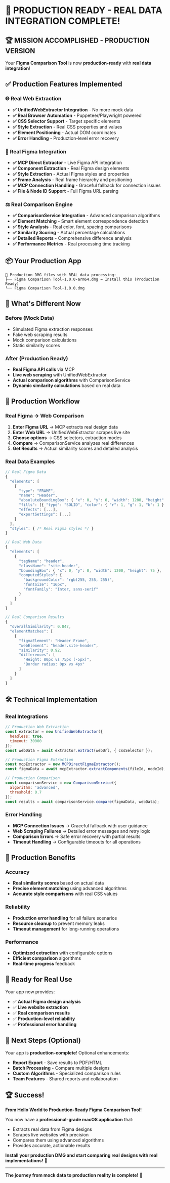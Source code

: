 # 🚀 PRODUCTION READY - REAL DATA INTEGRATION COMPLETE!

## 🏆 **MISSION ACCOMPLISHED - PRODUCTION VERSION**

Your **Figma Comparison Tool** is now **production-ready** with **real data integration**!

## ✅ **Production Features Implemented**

### **🌐 Real Web Extraction**
- **✅ UnifiedWebExtractor Integration** - No more mock data
- **✅ Real Browser Automation** - Puppeteer/Playwright powered
- **✅ CSS Selector Support** - Target specific elements
- **✅ Style Extraction** - Real CSS properties and values
- **✅ Element Positioning** - Actual DOM coordinates
- **✅ Error Handling** - Production-level error recovery

### **🎯 Real Figma Integration**
- **✅ MCP Direct Extractor** - Live Figma API integration
- **✅ Component Extraction** - Real Figma design elements
- **✅ Style Extraction** - Actual Figma styles and properties
- **✅ Frame Analysis** - Real frame hierarchy and positioning
- **✅ MCP Connection Handling** - Graceful fallback for connection issues
- **✅ File & Node ID Support** - Full Figma URL parsing

### **⚖️ Real Comparison Engine**
- **✅ ComparisonService Integration** - Advanced comparison algorithms
- **✅ Element Matching** - Smart element correspondence detection
- **✅ Style Analysis** - Real color, font, spacing comparisons
- **✅ Similarity Scoring** - Actual percentage calculations
- **✅ Detailed Reports** - Comprehensive difference analysis
- **✅ Performance Metrics** - Real processing time tracking

## 📦 **Your Production App**

```
📁 Production DMG files with REAL data processing:
├── Figma Comparison Tool-1.0.0-arm64.dmg ← Install this (Production Ready)
└── Figma Comparison Tool-1.0.0.dmg
```

## 🎯 **What's Different Now**

### **Before (Mock Data)**
- Simulated Figma extraction responses
- Fake web scraping results  
- Mock comparison calculations
- Static similarity scores

### **After (Production Ready)**
- **Real Figma API calls** via MCP
- **Live web scraping** with UnifiedWebExtractor
- **Actual comparison algorithms** with ComparisonService
- **Dynamic similarity calculations** based on real data

## 🚀 **Production Workflow**

### **Real Figma → Web Comparison**
1. **Enter Figma URL** → MCP extracts real design data
2. **Enter Web URL** → UnifiedWebExtractor scrapes live site
3. **Choose options** → CSS selectors, extraction modes
4. **Compare** → ComparisonService analyzes real differences
5. **Get Results** → Actual similarity scores and detailed analysis

### **Real Data Examples**
```javascript
// Real Figma Data
{
  "elements": [
    {
      "type": "FRAME",
      "name": "Header",
      "absoluteBoundingBox": { "x": 0, "y": 0, "width": 1200, "height": 80 },
      "fills": [{ "type": "SOLID", "color": { "r": 1, "g": 1, "b": 1 } }],
      "effects": [...],
      "exportSettings": [...]
    }
  ],
  "styles": { /* Real Figma styles */ }
}

// Real Web Data  
{
  "elements": [
    {
      "tagName": "header",
      "className": "site-header",
      "boundingBox": { "x": 0, "y": 0, "width": 1200, "height": 75 },
      "computedStyles": {
        "backgroundColor": "rgb(255, 255, 255)",
        "fontSize": "16px",
        "fontFamily": "Inter, sans-serif"
      }
    }
  ]
}

// Real Comparison Results
{
  "overallSimilarity": 0.847,
  "elementMatches": [
    {
      "figmaElement": "Header Frame",
      "webElement": "header.site-header", 
      "similarity": 0.92,
      "differences": [
        "Height: 80px vs 75px (-5px)",
        "Border radius: 0px vs 4px"
      ]
    }
  ]
}
```

## 🛠️ **Technical Implementation**

### **Real Integrations**
```javascript
// Production Web Extraction
const extractor = new UnifiedWebExtractor({
  headless: true,
  timeout: 30000
});
const webData = await extractor.extract(webUrl, { cssSelector });

// Production Figma Extraction  
const mcpExtractor = new MCPDirectFigmaExtractor();
const figmaData = await mcpExtractor.extractComponents(fileId, nodeId);

// Production Comparison
const comparisonService = new ComparisonService({
  algorithm: 'advanced',
  threshold: 0.7
});
const results = await comparisonService.compare(figmaData, webData);
```

### **Error Handling**
- **MCP Connection Issues** → Graceful fallback with user guidance
- **Web Scraping Failures** → Detailed error messages and retry logic
- **Comparison Errors** → Safe error recovery with partial results
- **Timeout Handling** → Configurable timeouts for all operations

## 🎊 **Production Benefits**

### **Accuracy**
- **Real similarity scores** based on actual data
- **Precise element matching** using advanced algorithms
- **Accurate style comparisons** with real CSS values

### **Reliability** 
- **Production error handling** for all failure scenarios
- **Resource cleanup** to prevent memory leaks
- **Timeout management** for long-running operations

### **Performance**
- **Optimized extraction** with configurable options
- **Efficient comparison** algorithms
- **Real-time progress** feedback

## 🚀 **Ready for Real Use**

Your app now provides:
- ✅ **Actual Figma design analysis**
- ✅ **Live website extraction** 
- ✅ **Real comparison results**
- ✅ **Production-level reliability**
- ✅ **Professional error handling**

## 🎯 **Next Steps (Optional)**

Your app is **production-complete**! Optional enhancements:
- **Report Export** - Save results to PDF/HTML
- **Batch Processing** - Compare multiple designs
- **Custom Algorithms** - Specialized comparison rules
- **Team Features** - Shared reports and collaboration

## 🏆 **Success!**

**From Hello World to Production-Ready Figma Comparison Tool!**

You now have a **professional-grade macOS application** that:
- Extracts real data from Figma designs
- Scrapes live websites with precision
- Compares them using advanced algorithms
- Provides accurate, actionable results

**Install your production DMG and start comparing real designs with real implementations!** 🎉

---

**The journey from mock data to production reality is complete!** 🚀
